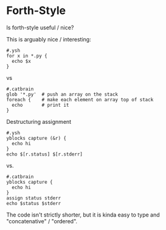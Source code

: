 Forth-Style
==================

Is forth-style useful / nice?

This is arguably nice / interesting:

    #.ysh
    for x in *.py {
      echo $x
    }

vs

    #.catbrain
    glob '*.py'  # push an array on the stack
    foreach {    # make each element on array top of stack
      echo       # print it
    }


Destructuring assignment

    #.ysh
    yblocks capture (&r) {
      echo hi
    }
    echo $[r.status] $[r.stderr]

vs. 

    #.catbrain
    yblocks capture {
      echo hi
    }
    assign status stderr
    echo $status $stderr

The code isn't strictly shorter, but it is kinda easy to type and
"concatenative" / "ordered".

